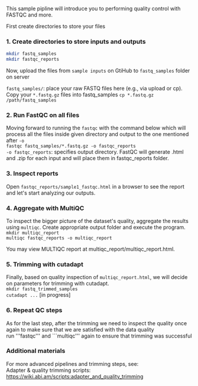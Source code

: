 This sample pipline will introduce you to performing quality control with FASTQC and more.  

First create directories to store your files  

### 1. Create directories to store inputs and outputs
```bash
mkdir fastq_samples
mkdir fastqc_reports
```

Now, upload the files from ```sample inputs``` on GtiHub to ```fastq_samples``` folder on server  

```fastq_samples/```: place your raw FASTQ files here (e.g., via upload or cp).  
Copy your ```*.fastq.gz``` files into fastq_samples ``` cp *.fastq.gz /path/fastq_samples ```  

### 2. Run FastQC on all files  

Moving forward to running the ```fastqc``` with the command below which will process all the files inside given directory and output to the one mentioned after ```-o```  
```fastqc fastq_samples/*.fastq.gz -o fastqc_reports```  
```-o fastqc_reports```: specifies output directory. FastQC will generate .html and .zip for each input and will place them in fastqc_reports folder.  

### 3. Inspect reports  

Open ```fastqc_reports/sample1_fastqc.html``` in a browser to see the report and let's start analyzing our outputs.   

### 4. Aggregate with MultiQC  

To inspect the bigger picture of the dataset's quality, aggregate the results using ```multiqc```. Create appropriate output folder and execute the program.  
```mkdir multiqc_report```  
```multiqc fastqc_reports -o multiqc_report```  

You may view MULTIQC report at multiqc_report/multiqc_report.html.  

### 5. Trimming with cutadapt

Finally, based on quality inspection of ```multiqc_report.html```, we will decide on parameters for trimming with cutadapt.  
```mkdir fastq_trimmed_samples```  
```cutadapt ...``` [in progress]   

### 6. Repeat QC steps 

As for the last step, after the trimming we need to inspect the quality once again to make sure that we are satisfied with the data quality  
run '''fastqc''' and ```multiqc''' again to ensure that trimming was successful  

### Additional materials
For more advanced pipelines and trimming steps, see:  
Adapter & quality trimming scripts: https://wiki.abi.am/scripts:adapter_and_quality_trimming  
